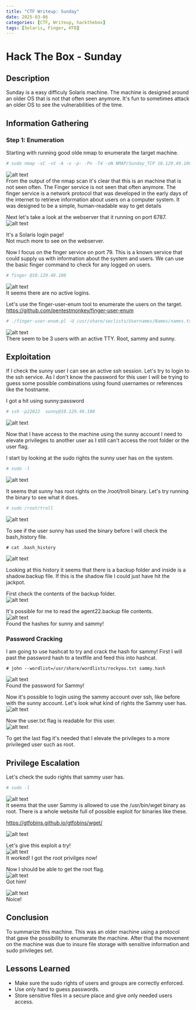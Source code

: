 ```yaml
---
title: "CTF Writeup: Sunday"
date: 2025-03-06
categories: [CTF, Writeup, hackthebox]
tags: [Solaris, Finger, HTB]
---
```


# Hack The Box - Sunday

## Description
Sunday is a easy difficuly Solaris machine. The machine is designed around an older OS that is not that often seen anymore. It's fun to sometimes attack an older OS to see the vulnerabilities of the time.

## Information Gathering

### Step 1: Enumeration
Starting with running good olde nmap to enumerate the target machine.

```bash
# sudo nmap -sC -sV -A -v -p- -Pn -T4 -oN NMAP/Sunday_TCP 10.129.49.100
```
![alt text](/assets/screenshots/Sunday/image.png) <br>
From the output of the nmap scan it's clear that this is an machine that is not seen often. The Finger service is not seen that often anymore. The finger service is a network protocol that was developed in the early days of the internet to retrieve information about users on a computer system. It was designed to be a simple, human-readable way to get details <br>

Next let's take a look at the webserver that it running on port 6787. <br>
![alt text](/assets/screenshots/Sunday/image-1.png) <br>

It's a Solaris login page! <br>
Not much more to see on the webserver.<br>

Now I focus on the finger service on port 79. This is a known service that could supply us with information about the system and users. We can use the basic finger command to check for any logged on users. <br>
```bash
# finger @10.129.49.100
```
![alt text](/assets/screenshots/Sunday/image-2.png) <br>
It seems there are no active logins. <br>

Let's use the finger-user-enum tool to enumerate the users on the target. <br>
https://github.com/pentestmonkey/finger-user-enum <br>

```bash
# ./finger-user-enum.pl -U /usr/share/seclists/Usernames/Names/names.txt -t 10.129.49.100
```
![alt text](/assets/screenshots/Sunday/image-3.png) <br>
There seem to be 3 users with an active TTY. Root, sammy and sunny. <br>

## Exploitation

If I check the sunny user I can see an active ssh session.
Let's try to login to the ssh service. As I don't know the password for this user I will be trying to guess some possible combinations using found usernames or references like the hostname. <br>

I got a hit using sunny:password

```bash
# ssh -p22022  sunny@10.129.49.100
```
![alt text](/assets/screenshots/Sunday/image-4.png) <br>

Now that I have access to the machine using the sunny account I need to elevate privileges to another user as I still can't access the root folder or the user flag. <br>

I start by looking at the sudo rights the sunny user has on the system. <br>
```bash
# sudo -l
```
![alt text](/assets/screenshots/Sunday/image-5.png) <br>

It seems that sunny has root rights on the /root/troll binary. Let's try running the binary to see what it does. <br>
```bash
# sudo /root/troll
```
![alt text](/assets/screenshots/Sunday/image-6.png) <br>

To see if the user sunny has used the binary before I will check the bash_history file. <br>
```
# cat .bash_history
```
![alt text](/assets/screenshots/Sunday/image-7.png) <br>

Looking at this history it seems that there is a backup folder and inside is a shadow.backup file. If this is the shadow file I could just have hit the jackpot. <br>

First check the contents of the backup folder. <br>
![alt text](/assets/screenshots/Sunday/image-8.png) <br>

It's possible for me to read the agent22.backup file contents. <br>
![alt text](/assets/screenshots/Sunday/image-9.png) <br>
Found the hashes for sunny and sammy!

### Password Cracking

I am going to use hashcat to try and crack the hash for sammy! First I will past the password hash to a textfile and feed this into hashcat. <br>
```
# john --wordlist=/usr/share/wordlists/rockyou.txt sammy.hash
```
![alt text](</assets/screenshots/Sunday/sammy cracking.png>) <br>
Found the password for Sammy! <br>

Now it's possible to login using the sammy account over ssh, like before with the sunny account. Let's look what kind of rights the Sammy user has. <br>
![alt text](/assets/screenshots/Sunday/image-10.png) <br>

Now the user.txt flag is readable for this user.<br>
![alt text](/assets/screenshots/Sunday/image-11.png)

To get the last flag it's needed that I elevate the privileges to a more privileged user such as root.

## Privilege Escalation

Let's check the sudo rights that sammy user has. <br>
```bash
# sudo -l
```
![alt text](/assets/screenshots/Sunday/image-12.png) <br>
It seems that the user Sammy is allowed to use the /usr/bin/wget binary as root. There is a whole website full of possible exploit for binaries like these. <br>

https://gtfobins.github.io/gtfobins/wget/ <br>

![alt text](/assets/screenshots/Sunday/image-13.png) <br>

Let's give this exploit a try! <br>
![alt text](/assets/screenshots/Sunday/image-14.png) <br>
It worked! I got the root privilges now! <br>

Now I should be able to get the root flag. <br>
![alt text](/assets/screenshots/Sunday/image-15.png) <br>
Got him! <br>

![alt text](/assets/screenshots/Sunday/image-16.png) <br>
Noice! <br>

## Conclusion
To summarize this machine. This was an older machine using a protocol that gave the possibility to enumerate the machine. After that the movement on the machine was due to insure file storage with sensitive information and sudo privileges set.

## Lessons Learned
- Make sure the sudo rights of users and groups are correctly enforced.
- Use only hard to guess passwords.
- Store sensitive files in a secure place and give only needed users access.
